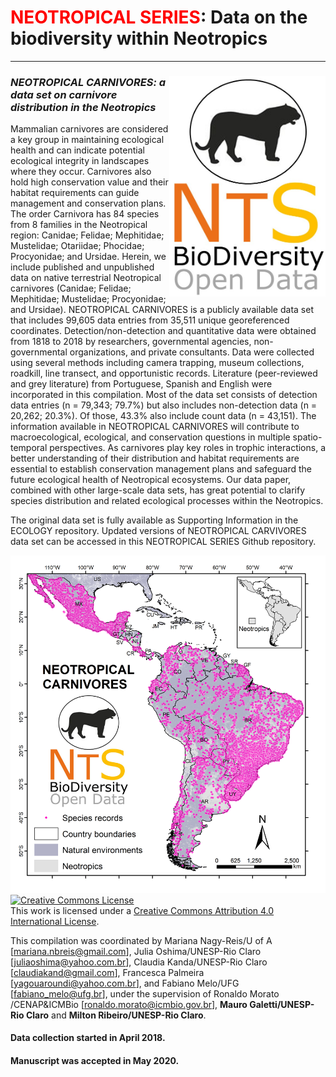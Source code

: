 # <span style="color:red">NEOTROPICAL SERIES</span>: Data on the biodiversity within Neotropics
--------------------------------------------------------
### ***<img align="right" width="250" src="nts_v02_carnivore1.jpg">NEOTROPICAL CARNIVORES: a data set on carnivore distribution in the Neotropics***

Mammalian carnivores are considered a key group in maintaining ecological health and can indicate potential ecological integrity in landscapes where they occur. Carnivores also hold high conservation value and their habitat requirements can guide management and conservation plans. The order Carnivora has 84 species from 8 families in the Neotropical region: Canidae; Felidae; Mephitidae; Mustelidae; Otariidae; Phocidae; Procyonidae; and Ursidae. Herein, we include published and unpublished data on native terrestrial Neotropical carnivores (Canidae; Felidae; Mephitidae; Mustelidae; Procyonidae; and Ursidae). NEOTROPICAL CARNIVORES is a publicly available data set that includes 99,605 data entries from 35,511 unique georeferenced coordinates. Detection/non-detection and quantitative data were obtained from 1818 to 2018 by researchers, governmental agencies, non-governmental organizations, and private consultants. Data were collected using several methods including camera trapping, museum collections, roadkill, line transect, and opportunistic records. Literature (peer-reviewed and grey literature) from Portuguese, Spanish and English were incorporated in this compilation. Most of the data set consists of detection data entries (n = 79,343; 79.7%) but also includes non-detection data (n = 20,262; 20.3%). Of those, 43.3% also include count data (n = 43,151). The information available in NEOTROPICAL CARNIVORES will contribute to macroecological, ecological, and conservation questions in multiple spatio-temporal perspectives. As carnivores play key roles in trophic interactions, a better understanding of their distribution and habitat requirements are essential to establish conservation management plans and safeguard the future ecological health of Neotropical ecosystems. Our data paper, combined with other large-scale data sets, has great potential to clarify species distribution and related ecological processes within the Neotropics.
 
The original data set is fully available as Supporting Information in the ECOLOGY repository.
Updated versions of NEOTROPICAL CARVIVORES data set can be accessed in this NEOTROPICAL SERIES Github repository.

![](https://github.com/LEEClab/Neotropical_Carnivores/blob/master/Records_2020_04_22d.png)
<a rel="license" href="http://creativecommons.org/licenses/by/4.0/"><img alt="Creative Commons License" style="border-width:0" src="https://i.creativecommons.org/l/by/4.0/88x31.png" /></a><br />This work is licensed under a <a rel="license" href="http://creativecommons.org/licenses/by/4.0/">Creative Commons Attribution 4.0 International License</a>.

This compilation was coordinated by Mariana Nagy-Reis/U of A [[mariana.nbreis@gmail.com](mailto:mariana.nbreis@gmail.com)], Julia Oshima/UNESP-Rio Claro [[juliaoshima@yahoo.com.br](mailto:juliaoshima@yahoo.com.br)], Claudia Kanda/UNESP-Rio Claro [[claudiakand@gmail.com](mailto:claudiakand@gmail.com)], Francesca Palmeira [[yagouaroundi@yahoo.com.br](mailto:yagouaroundi@yahoo.com.br)], and Fabiano Melo/UFG [[fabiano_melo@ufg.br](mailto:fabiano_melo@ufg.br)], under the supervision of Ronaldo Morato /CENAP&ICMBio [<ronaldo.morato@icmbio.gov.br>], **Mauro Galetti/UNESP-Rio Claro** 
and **Milton Ribeiro/UNESP-Rio Claro**.

#### Data collection started in April 2018. 
#### Manuscript was accepted in May 2020.

